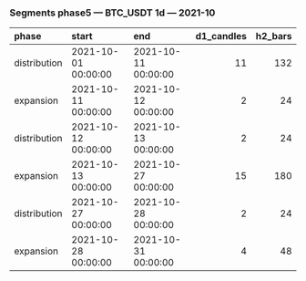 ### Segments phase5 — BTC_USDT 1d — 2021-10

| phase        | start               | end                 |   d1_candles |   h2_bars |
|:-------------|:--------------------|:--------------------|-------------:|----------:|
| distribution | 2021-10-01 00:00:00 | 2021-10-11 00:00:00 |           11 |       132 |
| expansion    | 2021-10-11 00:00:00 | 2021-10-12 00:00:00 |            2 |        24 |
| distribution | 2021-10-12 00:00:00 | 2021-10-13 00:00:00 |            2 |        24 |
| expansion    | 2021-10-13 00:00:00 | 2021-10-27 00:00:00 |           15 |       180 |
| distribution | 2021-10-27 00:00:00 | 2021-10-28 00:00:00 |            2 |        24 |
| expansion    | 2021-10-28 00:00:00 | 2021-10-31 00:00:00 |            4 |        48 |